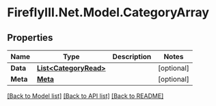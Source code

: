 # FireflyIII.Net.Model.CategoryArray
## Properties

Name | Type | Description | Notes
------------ | ------------- | ------------- | -------------
**Data** | [**List&lt;CategoryRead&gt;**](CategoryRead.md) |  | [optional] 
**Meta** | [**Meta**](Meta.md) |  | [optional] 

[[Back to Model list]](../README.md#documentation-for-models) [[Back to API list]](../README.md#documentation-for-api-endpoints) [[Back to README]](../README.md)

